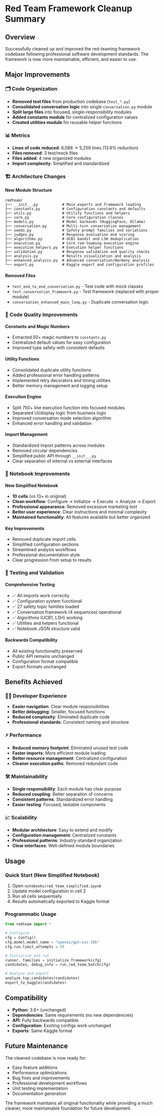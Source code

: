 # Red Team Framework Cleanup Summary

## Overview
Successfully cleaned up and improved the red-teaming framework codebase following professional software development standards. The framework is now more maintainable, efficient, and easier to use.

## Major Improvements

### 🗂️ Code Organization
- **Removed test files** from production codebase (`test_*.py`)
- **Consolidated conversation logic** into single `conversation.py` module
- **Split large files** into focused, single-responsibility modules
- **Added constants module** for centralized configuration values
- **Created utilities module** for reusable helper functions

### 📊 Metrics
- **Lines of code reduced**: 6,088 → 5,259 lines (13.6% reduction)
- **Files removed**: 3 test/mock files
- **Files added**: 4 new organized modules
- **Import complexity**: Simplified and standardized

### 🏗️ Architecture Changes

#### New Module Structure
```
redteam/
├── __init__.py           # Main exports and framework loading
├── constants.py          # Configuration constants and defaults
├── utils.py              # Utility functions and helpers  
├── core.py               # Core configuration classes
├── models.py             # Model backends (HuggingFace, Ollama)
├── conversation.py       # Multi-turn conversation management
├── seeds.py              # Safety prompt families and variations
├── judges.py             # Response evaluation and scoring
├── algorithms.py         # UCB1 bandit and LSH deduplication
├── execution.py          # Core red-teaming execution engine
├── execution_helpers.py  # Execution helper functions
├── validation.py         # Response validation and quality checks
├── analysis.py           # Results visualization and analysis
├── enhanced_analysis.py  # Advanced conversation/Harmony analysis
└── export.py             # Kaggle export and configuration profiles
```

#### Removed Files
- `test_end_to_end_conversation.py` - Test code with mock classes
- `test_conversation_framework.py` - Test framework (replaced with proper module)
- `conversation_enhanced_main_loop.py` - Duplicate conversation logic

### 🔧 Code Quality Improvements

#### Constants and Magic Numbers
- Extracted 50+ magic numbers to `constants.py`
- Centralized default values for easy configuration
- Improved type safety with consistent defaults

#### Utility Functions
- Consolidated duplicate utility functions
- Added professional error handling patterns
- Implemented retry decorators and timing utilities
- Better memory management and logging setup

#### Execution Engine
- Split 750+ line execution function into focused modules
- Separated UI/display logic from business logic  
- Improved conversation mode selection algorithm
- Enhanced error handling and validation

#### Import Management
- Standardized import patterns across modules
- Removed circular dependencies
- Simplified public API through `__init__.py`
- Clear separation of internal vs external interfaces

### 📓 Notebook Improvements

#### New Simplified Notebook
- **10 cells** (vs 13+ in original)
- **Clean workflow**: Configure → Initialize → Execute → Analyze → Export
- **Professional appearance**: Removed excessive marketing text
- **Better user experience**: Clear instructions and minimal complexity
- **Maintained functionality**: All features available but better organized

#### Key Improvements
- Removed duplicate import cells
- Simplified configuration sections
- Streamlined analysis workflows
- Professional documentation style
- Clear progression from setup to results

### 🧪 Testing and Validation

#### Comprehensive Testing
- ✅ All imports work correctly
- ✅ Configuration system functional
- ✅ 27 safety topic families loaded
- ✅ Conversation framework (4 sequences) operational
- ✅ Algorithms (UCB1, LSH) working
- ✅ Utilities and helpers functional
- ✅ Notebook JSON structure valid

#### Backwards Compatibility
- All existing functionality preserved
- Public API remains unchanged
- Configuration format compatible
- Export formats unchanged

## Benefits Achieved

### 👨‍💻 Developer Experience
- **Easier navigation**: Clear module responsibilities  
- **Better debugging**: Smaller, focused functions
- **Reduced complexity**: Eliminated duplicate code
- **Professional standards**: Consistent naming and structure

### ⚡ Performance
- **Reduced memory footprint**: Eliminated unused test code
- **Faster imports**: More efficient module loading
- **Better resource management**: Centralized configuration
- **Cleaner execution paths**: Removed redundant code

### 🛠️ Maintainability  
- **Single responsibility**: Each module has clear purpose
- **Reduced coupling**: Better separation of concerns
- **Consistent patterns**: Standardized error handling
- **Easier testing**: Focused, testable components

### 📈 Scalability
- **Modular architecture**: Easy to extend and modify
- **Configuration management**: Centralized constants
- **Professional patterns**: Industry-standard organization
- **Clear interfaces**: Well-defined module boundaries

## Usage

### Quick Start (New Simplified Notebook)
1. Open `notebooks/red_team_simplified.ipynb`
2. Update model configuration in cell 2
3. Run all cells sequentially
4. Results automatically exported to Kaggle format

### Programmatic Usage
```python
from redteam import *

# Configure
cfg = Config()
cfg.model.model_name = "openai/gpt-oss-20b"
cfg.run.limit_attempts = 50

# Initialize and run
runner, families = initialize_framework(cfg)
candidates, debug_info = run_red_team_batch(cfg)

# Analyze and export
analyze_top_candidates(candidates)
export_to_kaggle(candidates)
```

## Compatibility

- **Python**: 3.8+ (unchanged)
- **Dependencies**: Same requirements (no new dependencies)
- **API**: Fully backwards compatible
- **Configuration**: Existing configs work unchanged
- **Exports**: Same Kaggle format

## Future Maintenance

The cleaned codebase is now ready for:
- Easy feature additions
- Performance optimizations  
- Bug fixes and improvements
- Professional development workflows
- Unit testing implementation
- Documentation generation

The framework maintains all original functionality while providing a much cleaner, more maintainable foundation for future development.